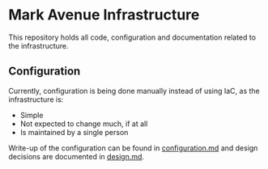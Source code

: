 # Mark Avenue Infrastructure

This repository holds all code, configuration and documentation related to the infrastructure.

## Configuration

Currently, configuration is being done manually instead of using IaC, as the infrastructure is:

- Simple
- Not expected to change much, if at all
- Is maintained by a single person

Write-up of the configuration can be found in [configuration.md] and design decisions are documented in [design.md].

[configuration.md]: configuration.md
[design.md]: design.md
